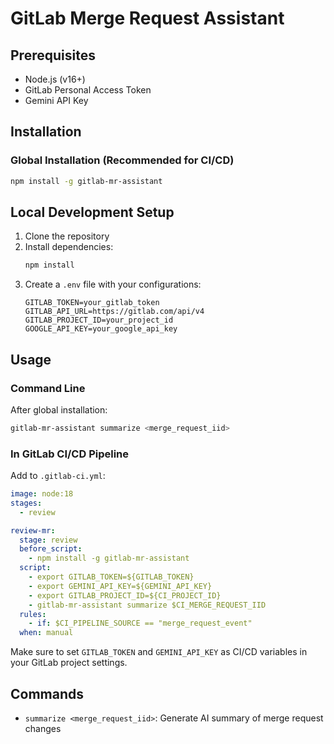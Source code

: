# GitLab Merge Request Assistant

## Prerequisites

- Node.js (v16+)
- GitLab Personal Access Token
- Gemini API Key

## Installation

### Global Installation (Recommended for CI/CD)

```bash
npm install -g gitlab-mr-assistant
```

## Local Development Setup

1. Clone the repository
2. Install dependencies:
   ```bash
   npm install
   ```
3. Create a `.env` file with your configurations:
   ```env
   GITLAB_TOKEN=your_gitlab_token
   GITLAB_API_URL=https://gitlab.com/api/v4
   GITLAB_PROJECT_ID=your_project_id
   GOOGLE_API_KEY=your_google_api_key
   ```

## Usage

### Command Line

After global installation:

```bash
gitlab-mr-assistant summarize <merge_request_iid>
```

### In GitLab CI/CD Pipeline

Add to `.gitlab-ci.yml`:

```yaml
image: node:18
stages:
  - review

review-mr:
  stage: review
  before_script:
    - npm install -g gitlab-mr-assistant
  script:
    - export GITLAB_TOKEN=${GITLAB_TOKEN}
    - export GEMINI_API_KEY=${GEMINI_API_KEY}
    - export GITLAB_PROJECT_ID=${CI_PROJECT_ID}
    - gitlab-mr-assistant summarize $CI_MERGE_REQUEST_IID
  rules:
    - if: $CI_PIPELINE_SOURCE == "merge_request_event"
  when: manual
```

Make sure to set `GITLAB_TOKEN` and `GEMINI_API_KEY` as CI/CD variables in your GitLab project settings.

## Commands

- `summarize <merge_request_iid>`: Generate AI summary of merge request changes
